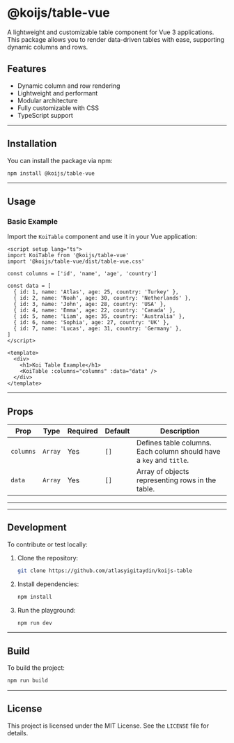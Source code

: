 # @koijs/table-vue

A lightweight and customizable table component for Vue 3 applications. This package allows you to render data-driven tables with ease, supporting dynamic columns and rows.

## Features

- Dynamic column and row rendering
- Lightweight and performant
- Modular architecture
- Fully customizable with CSS
- TypeScript support

---

## Installation

You can install the package via npm:

```bash
npm install @koijs/table-vue
```

---

## Usage

### Basic Example

Import the `KoiTable` component and use it in your Vue application:

```vue
<script setup lang="ts">
import KoiTable from '@koijs/table-vue'
import '@koijs/table-vue/dist/table-vue.css'

const columns = ['id', 'name', 'age', 'country']

const data = [
  { id: 1, name: 'Atlas', age: 25, country: 'Turkey' },
  { id: 2, name: 'Noah', age: 30, country: 'Netherlands' },
  { id: 3, name: 'John', age: 28, country: 'USA' },
  { id: 4, name: 'Emma', age: 22, country: 'Canada' },
  { id: 5, name: 'Liam', age: 35, country: 'Australia' },
  { id: 6, name: 'Sophia', age: 27, country: 'UK' },
  { id: 7, name: 'Lucas', age: 31, country: 'Germany' },
]
</script>

<template>
  <div>
    <h1>Koi Table Example</h1>
    <KoiTable :columns="columns" :data="data" />
  </div>
</template>
```

---

## Props

| Prop      | Type    | Required | Default | Description                                                         |
| --------- | ------- | -------- | ------- | ------------------------------------------------------------------- |
| `columns` | `Array` | Yes      | `[]`    | Defines table columns. Each column should have a `key` and `title`. |
| `data`    | `Array` | Yes      | `[]`    | Array of objects representing rows in the table.                    |

---

<!--
## Example with Custom Styles

You can apply custom styles by overriding the default CSS classes:

```css
```
-->

---

## Development

To contribute or test locally:

1. Clone the repository:

   ```bash
   git clone https://github.com/atlasyigitaydin/koijs-table
   ```

2. Install dependencies:

   ```bash
   npm install
   ```

3. Run the playground:
   ```bash
   npm run dev
   ```

---

## Build

To build the project:

```bash
npm run build
```

---

## License

This project is licensed under the MIT License. See the `LICENSE` file for details.
